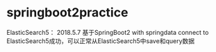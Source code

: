 # springboot2practice

ElasticSearch5：
2018.5.7
基于SpringBoot2 with springdata connect to ElasticSearch5成功，可以正常从ElasticSearch5中save和query数据
